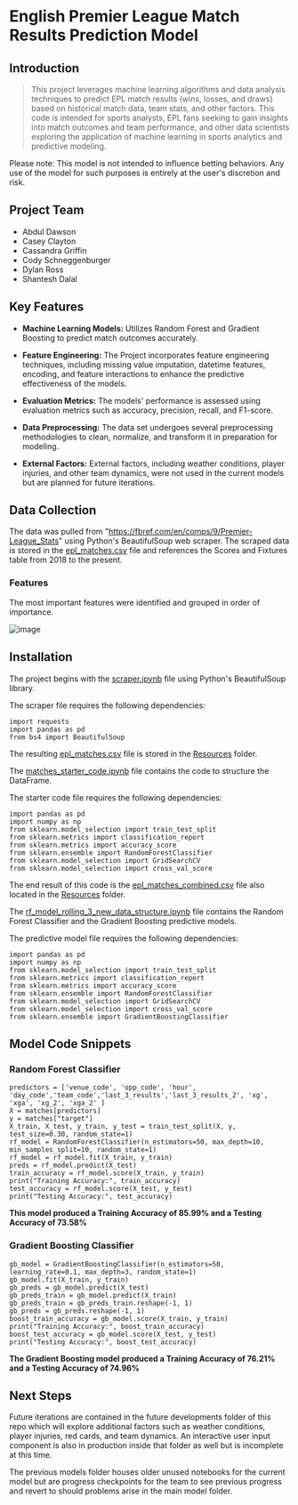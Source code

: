 # English Premier League Match Results Prediction Model
## Introduction
> This project leverages machine learning algorithms and data analysis techniques to predict EPL match results (wins, losses, and draws) based on historical match data, team stats, and other factors. This code is intended for sports analysts, EPL fans seeking to gain insights into match outcomes and team performance, and other data scientists exploring the application of machine learning in sports analytics and predictive modeling. 

 Please note: This model is not intended to influence betting behaviors. Any use of the model for such purposes is entirely at the user's discretion and risk.

## Project Team
 - Abdul Dawson
 - Casey Clayton
 - Cassandra Griffin
 - Cody Schneggenburger
 - Dylan Ross
 - Shantesh Dalal

## Key Features
 - **Machine Learning Models:** Utilizes Random Forest and Gradient Boosting to predict match outcomes accurately.

 - **Feature Engineering:** The Project incorporates feature engineering techniques, including missing value imputation, datetime features, encoding, and feature interactions to enhance the predictive effectiveness of the models. 

 - **Evaluation Metrics:** The models' performance is assessed using evaluation metrics such as accuracy, precision, recall, and F1-score.

 - **Data Preprocessing:** The data set undergoes several preprocessing methodologies to clean, normalize, and transform it in preparation for modeling.

 - **External Factors:** External factors, including weather conditions, player injuries, and other team dynamics, were not used in the current models but are planned for future iterations.

## Data Collection
 The data was pulled from "https://fbref.com/en/comps/9/Premier-League_Stats" using Python's BeautifulSoup web scraper. The scraped data is stored in the [epl_matches.csv](Presentation/Resources/epl_matches.csv) file and references the Scores and Fixtures table from 2018 to the present.

### Features

The most important features were identified and grouped in order of importance.

![image](https://github.com/cschneggenburger/group-2-project-2/assets/152223124/ebd7a16c-4ca1-4b96-bd1d-3dd4838623ac)


## Installation

The project begins with the [scraper.ipynb](Presentation/scraper.ipynb) file using Python's BeautifulSoup library. 

The scraper file requires the following dependencies:

```
import requests
import pandas as pd
from bs4 import BeautifulSoup

```
The resulting [epl_matches.csv](Presentation/Resources/epl_matches.csv) file is stored in the [Resources](Presentation/Resources) folder.

The [matches_starter_code.ipynb](Presentation/matches_starter_code.ipynb) file contains the code to structure the DataFrame. 

The starter code file requires the following dependencies:

```
import pandas as pd
import numpy as np
from sklearn.model_selection import train_test_split
from sklearn.metrics import classification_report
from sklearn.metrics import accuracy_score
from sklearn.ensemble import RandomForestClassifier
from sklearn.model_selection import GridSearchCV
from sklearn.model_selection import cross_val_score

```

The end result of this code is the [epl_matches_combined.csv](Presentation/Resources/epl_matches_combined.csv) file also located in the [Resources](Presentation/Resources) folder.

The [rf_model_rolling_3_new_data_structure.ipynb](Presentation/rf_model_rolling_3_new_data_structure.ipynb) file contains the Random Forest Classifier and the Gradient Boosting predictive models.

The predictive model file requires the following dependencies:

```
import pandas as pd
import numpy as np
from sklearn.model_selection import train_test_split
from sklearn.metrics import classification_report
from sklearn.metrics import accuracy_score
from sklearn.ensemble import RandomForestClassifier
from sklearn.model_selection import GridSearchCV
from sklearn.model_selection import cross_val_score
from sklearn.ensemble import GradientBoostingClassifier

```

## Model Code Snippets

### Random Forest Classifier

```
predictors = ['venue_code', 'opp_code', 'hour', 'day_code','team_code','last_3_results','last_3_results_2', 'xg', 'xga', 'xg_2', 'xga_2' ]
X = matches[predictors]
y = matches["target"]
X_train, X_test, y_train, y_test = train_test_split(X, y, test_size=0.30, random_state=1)
rf_model = RandomForestClassifier(n_estimators=50, max_depth=10, min_samples_split=10, random_state=1)
rf_model = rf_model.fit(X_train, y_train)
preds = rf_model.predict(X_test)
train_accuracy = rf_model.score(X_train, y_train)
print("Training Accuracy:", train_accuracy)
test_accuracy = rf_model.score(X_test, y_test)
print("Testing Accuracy:", test_accuracy)

```
**This model produced a Training Accuracy of 85.99% and a 
Testing Accuracy of 73.58%**

### Gradient Boosting Classifier

```
gb_model = GradientBoostingClassifier(n_estimators=50, learning_rate=0.1, max_depth=3, random_state=1)
gb_model.fit(X_train, y_train)
gb_preds = gb_model.predict(X_test)
gb_preds_train = gb_model.predict(X_train)
gb_preds_train = gb_preds_train.reshape(-1, 1)
gb_preds = gb_preds.reshape(-1, 1)
boost_train_accuracy = gb_model.score(X_train, y_train)
print("Training Accuracy:", boost_train_accuracy)
boost_test_accuracy = gb_model.score(X_test, y_test)
print("Testing Accuracy:", boost_test_accuracy)

```

**The Gradient Boosting model produced a Training Accuracy of 76.21% and a
Testing Accuracy of 74.96%**

## Next Steps

Future iterations are contained in the future developments folder of this repo which will explore additional factors such as weather conditions, player injuries, red cards, and team dynamics. An interactive user input component is also in production inside that folder as well but is incomplete at this time.

The previous models folder houses older unused notebooks for the current model but are progress checkpoints for the team to see previous progress and revert to should problems arise in the main model folder. 






